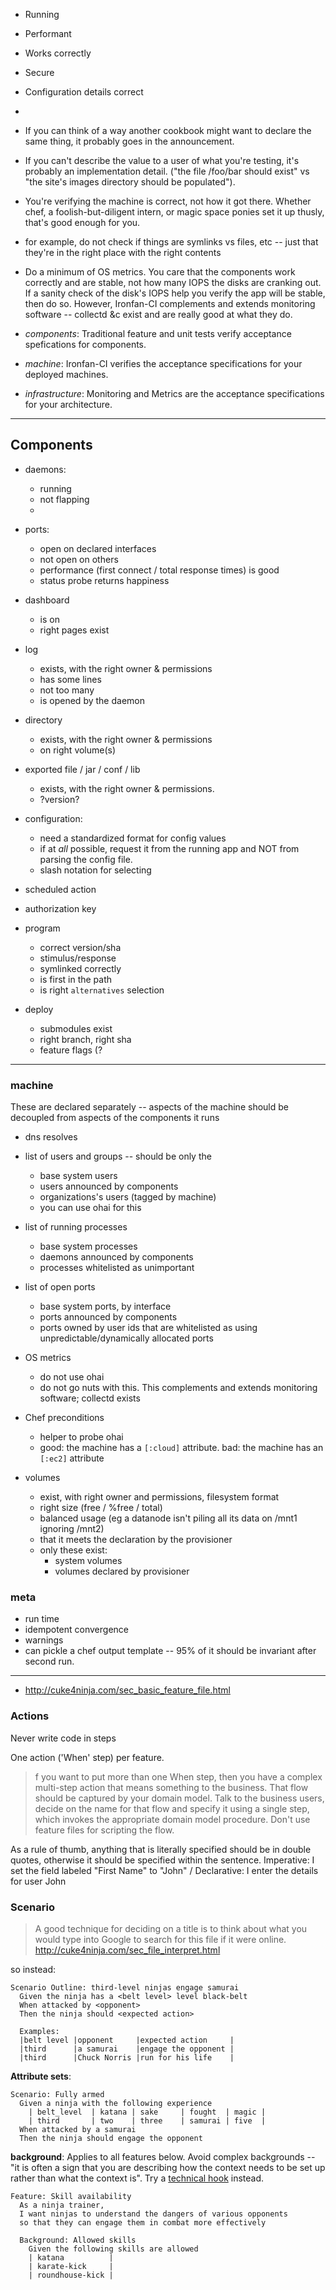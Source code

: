 
* Running
* Performant
* Works correctly
* Secure
* Configuration details correct
* 

* If you can think of a way another cookbook might want to declare the same thing, it probably goes in the announcement.
* If you can't describe the value to a user of what you're testing, it's probably an implementation detail. ("the file /foo/bar should exist" vs "the site's images directory should be populated").
* You're verifying the machine is correct, not how it got there. Whether chef, a foolish-but-diligent intern, or magic space ponies set it up thusly, that's good enough for you.
* for example, do not check if things are symlinks vs files, etc -- just that they're in the right place with the right contents
* Do a minimum of OS metrics. You care that the components work correctly and are stable, not how many IOPS the disks are cranking out. If a sanity check of the disk's IOPS help you verify the app will be stable, then do so. However, Ironfan-CI complements and extends monitoring software -- collectd &c exist and are really good at what they do.


* *components*:     Traditional feature and unit tests verify acceptance spefications for components.
* *machine*:        Ironfan-CI verifies the acceptance specifications for your deployed machines.
* *infrastructure*: Monitoring and Metrics are the acceptance specifications for your architecture.


__________________________________________________________________________

## Components

* daemons:
  - running
  - not flapping
  - 
* ports:
  - open on declared interfaces
  - not open on others
  - performance (first connect / total response times) is good
  - status probe returns happiness
  
* dashboard
  - is on
  - right pages exist
* log
  - exists, with the right owner & permissions
  - has some lines
  - not too many
  - is opened by the daemon
* directory
  - exists, with the right owner & permissions
  - on right volume(s)
* exported file / jar / conf / lib
  - exists, with the right owner & permissions.
  - ?version?
* configuration:
  - need a standardized format for config values
  - if at *all* possible, request it from the running app and NOT from parsing the config file.
  - slash notation for selecting
* scheduled action
* authorization key

* program
  - correct version/sha
  - stimulus/response
  - symlinked correctly
  - is first in the path
  - is right `alternatives` selection 
* deploy
  - submodules exist
  - right branch, right sha
  - feature flags (?


__________________________________________________________________________

### machine

These are declared separately -- aspects of the machine should be decoupled from aspects of the components it runs

* dns resolves

* list of users and groups -- should be only the
  - base system users
  - users announced by components
  - organizations's users (tagged by machine)
  - you can use ohai for this

* list of running processes 
  - base system processes
  - daemons announced by components
  - processes whitelisted as unimportant
  
* list of open ports
  - base system ports, by interface
  - ports announced by components
  - ports owned by user ids that are whitelisted as using unpredictable/dynamically allocated ports
  
* OS metrics
  - do not use ohai
  - do not go nuts with this. This complements and extends monitoring software; collectd exists

* Chef preconditions
  - helper to probe ohai
  - good: the machine has a `[:cloud]` attribute. bad: the machine has an `[:ec2]` attribute
  
* volumes  
  - exist, with right owner and permissions, filesystem format
  - right size (free / %free / total)
  - balanced usage (eg a datanode isn't piling all its data on /mnt1 ignoring /mnt2)
  - that it meets the declaration by the provisioner
  - only these exist:
    - system volumes
    - volumes declared by provisioner
  
### meta

* run time
* idempotent convergence
* warnings
* can pickle a chef output template -- 95% of it should be invariant after second run.
  
__________________________________________________________________________


* http://cuke4ninja.com/sec_basic_feature_file.html

### Actions


Never write code in steps


One action ('When' step) per feature.
> f you want to put more than one When step, then you have a complex multi-step action that means something to the business. That flow should be captured by your domain model. Talk to the business users, decide on the name for that flow and specify it using a single step, which invokes the appropriate domain model procedure. Don't use feature files for scripting the flow.

As a rule of thumb, anything that is literally specified should be in double quotes, otherwise it should be specified within the sentence. Imperative: I set the field labeled "First Name" to "John" / Declarative: I enter the details for user John


### Scenario

> A good technique for deciding on a title is to think about what you would type into Google to search for this file if it were online. http://cuke4ninja.com/sec_file_interpret.html


so instead:

    Scenario Outline: third-level ninjas engage samurai
      Given the ninja has a <belt level> level black-belt 
      When attacked by <opponent>
      Then the ninja should <expected action>

      Examples:
      |belt level |opponent     |expected action	 |
      |third      |a samurai    |engage the opponent |
      |third      |Chuck Norris |run for his life	 |

**Attribute sets**:

    Scenario: Fully armed 
      Given a ninja with the following experience
        | belt_level  | katana | sake     | fought  | magic |
        | third       | two    | three    | samurai | five  |
      When attacked by a samurai
      Then the ninja should engage the opponent


**background**: Applies to all features below. Avoid complex backgrounds -- "it is often a sign that you are describing how the context needs to be set up rather than what the context is". Try a [technical hook](http://cuke4ninja.com/sec_hooks.html) instead.

    Feature: Skill availability
      As a ninja trainer, 
      I want ninjas to understand the dangers of various opponents 
      so that they can engage them in combat more effectively 

      Background: Allowed skills
        Given the following skills are allowed
        | katana          |
        | karate-kick     |
        | roundhouse-kick |
